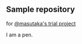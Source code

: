 ## Sample repository

for [@masutaka's trial project](https://github.com/users/masutaka/projects/2)

I am a pen.
